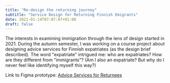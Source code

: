 ```yaml
---
title: "Re-design the returning journey"
subtitle: "Service Design for Returning Finnish Emigrants"
date: 2021-01-14T07:07:07+01:00
draft: false
---
```

The interests in examining immigration through the lens of design started in 2021. During the autumn semester, I was working on a course project about designing advice services for Finnish expatriates (as the design brief described). The word "expatriate" intrigued me: who are expatriates? How are they different from "immigrants"? (Am I also an expatriate? But why do I never feel like identifying myself this way?)

Link to Figma prototype: [Advice Services for Returnees](https://www.figma.com/proto/DuYoeh5zV1PUoB5nAuFOOP/Prototype?page-id=0%3A1&node-id=212-2307&viewport=241%2C48%2C0.25&scaling=scale-down&starting-point-node-id=212%3A2307&show-proto-sidebar=1)